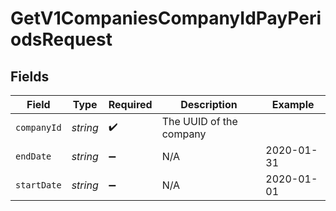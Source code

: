 # GetV1CompaniesCompanyIdPayPeriodsRequest


## Fields

| Field                   | Type                    | Required                | Description             | Example                 |
| ----------------------- | ----------------------- | ----------------------- | ----------------------- | ----------------------- |
| `companyId`             | *string*                | :heavy_check_mark:      | The UUID of the company |                         |
| `endDate`               | *string*                | :heavy_minus_sign:      | N/A                     | 2020-01-31              |
| `startDate`             | *string*                | :heavy_minus_sign:      | N/A                     | 2020-01-01              |